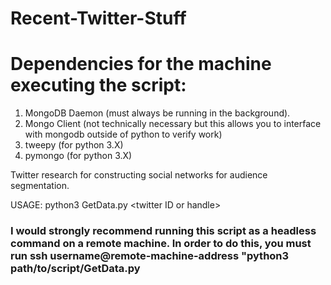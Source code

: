 # Recent-Twitter-Stuff

<h1>Dependencies for the machine executing the script:</h1>
<ol>
<li>MongoDB Daemon (must always be running in the background).</li>
<li>Mongo Client (not technically necessary but this allows you to interface with mongodb outside of python to verify work)</li>
<li>tweepy (for python 3.X)</li>
<li>pymongo (for python 3.X)</li>
</ol>

Twitter research for constructing social networks for audience segmentation.

USAGE: python3 GetData.py \<twitter ID or handle>

<h3> I would strongly recommend running this script as a headless command on a remote machine. In order to do this, you must run 
<strong> ssh username@remote-machine-address "python3 path/to/script/GetData.py <username></strong>
